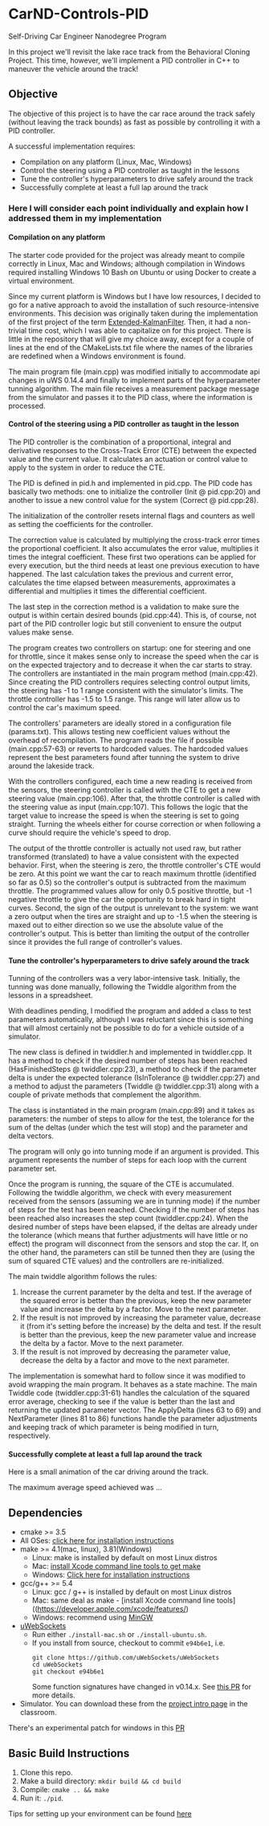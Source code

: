 # CarND-Controls-PID
Self-Driving Car Engineer Nanodegree Program

In this project we'll revisit the lake race track from the Behavioral Cloning Project. This time, however, we'll implement a PID controller in C++ to maneuver the vehicle around the track!

## Objective

The objective of this project is to have the car race around the track safely (without leaving the track bounds) as fast as possible by controlling it with a PID controller.

A successful implementation requires:

* Compilation on any platform (Linux, Mac, Windows)
* Control the steering using a PID controller as taught in the lessons
* Tune the controller's hyperparameters to drive safely around the track
* Successfully complete at least a full lap around the track

### Here I will consider each point individually and explain how I addressed them in my implementation

#### Compilation on any platform

The starter code provided for the project was already meant to compile correctly in Linux, Mac and Windows; although compilation in Windows required installing Windows 10 Bash on Ubuntu or using Docker to create a virtual environment.

Since my current platform is Windows but I have low resources, I decided to go for a native approach to avoid the installation of such resource-intensive environments. This decision was originally taken during the implementation of the first project of the term [Extended-KalmanFilter](https://github.com/satori-stan/CarND-Extended-Kalman-Filter-Project). Then, it had a non-trivial time cost, which I was able to capitalize on for this project. There is little in the repository that will give my choice away, except for a couple of lines at the end of the CMakeLists.txt file where the names of the libraries are redefined when a Windows environment is found.

The main program file (main.cpp) was modified initially to accommodate api changes in uWS 0.14.4 and finally to implement parts of the hyperparameter tunning algorithm. The main file receives a measurement package message from the simulator and passes it to the PID class, where the information is processed.

#### Control of the steering using a PID controller as taught in the lesson

The PID controller is the combination of a proportional, integral and derivative responses to the Cross-Track Error (CTE) between the expected value and the current value. It calculates an actuation or control value to apply to the system in order to reduce the CTE.

The PID is defined in pid.h and implemented in pid.cpp. The PID code has basically two methods: one to initialize the controller (Init @ pid.cpp:20) and another to issue a new control value for the system (Correct @ pid.cpp:28).

The initialization of the controller resets internal flags and counters as well as setting the coefficients for the controller.

The correction value is calculated by multiplying the cross-track error times the proportional coefficient. It also accumulates the error value, multiplies it times the integral coefficient. These first two operations can be applied for every execution, but the third needs at least one previous execution to have happened. The last calculation takes the previous and current error, calculates the time elapsed between measurements, approximates a differential and multiplies it times the differential coefficient.

The last step in the correction method is a validation to make sure the output is within certain desired bounds (pid.cpp:44). This is, of course, not part of the PID controller logic but still convenient to ensure the output values make sense.

The program creates two controllers on startup: one for steering and one for throttle, since it makes sense only to increase the speed when the car is on the expected trajectory and to decrease it when the car starts to stray. The controllers are instantiated in the main program method (main.cpp:42). Since creating the PID controllers requires selecting control output limits, the steering has -1 to 1 range consistent with the simulator's limits. The throttle controller has -1.5 to 1.5 range. This range will later allow us to control the car's maximum speed.

The controllers' parameters are ideally stored in a configuration file (params.txt). This allows testing new coefficient values without the overhead of recompilation. The program reads the file if possible (main.cpp:57-63) or reverts to hardcoded values. The hardcoded values represent the best parameters found after tunning the system to drive around the lakeside track.

With the controllers configured, each time a new reading is received from the sensors, the steering controller is called with the CTE to get a new steering value (main.cpp:106). After that, the throttle controller is called with the steering value as input (main.cpp:107). This follows the logic that the target value to increase the speed is when the steering is set to going straight. Turning the wheels either for course correction or when following a curve should require the vehicle's speed to drop.

The output of the throttle controller is actually not used raw, but rather transformed (translated) to have a value consistent with the expected behavior. First, when the steering is zero, the throttle controller's CTE would be zero. At this point we want the car to reach maximum throttle (identified so far as 0.5) so the controller's output is subtracted from the maximum throttle. The programmed values allow for only 0.5 positive throttle, but -1 negative throttle to give the car the opportunity to break hard in tight curves. Second, the sign of the output is unrelevant to the system: we want a zero output when the tires are straight and up to -1.5 when the steering is maxed out to either direction so we use the absolute value of the controller's output. This is better than limiting the output of the controller since it provides the full range of controller's values.

#### Tune the controller's hyperparameters to drive safely around the track

Tunning of the controllers was a very labor-intensive task. Initially, the tunning was done manually, following the Twiddle algorithm from the lessons in a spreadsheet.

[]()

With deadlines pending, I modified the program and added a class to test parameters automatically, although I was reluctant since this is something that will almost certainly not be possible to do for a vehicle outside of a simulator.

The new class is defined in twiddler.h and implemented in twiddler.cpp. It has a method to check if the desired number of steps has been reached (HasFinishedSteps @ twiddler.cpp:23), a method to check if the parameter delta is under the expected tolerance (IsInTolerance @ twiddler.cpp:27) and a method to adjust the parameters (Twiddle @ twiddler.cpp:31) along with a couple of private methods that complement the algorithm.

The class is instantiated in the main program (main.cpp:89) and it takes as parameters: the number of steps to allow for the test, the tolerance for the sum of the deltas (under which the test will stop) and the parameter and delta vectors.

The program will only go into tunning mode if an argument is provided. This argument represents the number of steps for each loop with the current parameter set.

Once the program is running, the square of the CTE is accumulated. Following the twiddle algorithm, we check with every measurement received from the sensors (assuming we are in tunning mode) if the number of steps for the test has been reached. Checking if the number of steps has been reached also increases the step count (twiddler.cpp:24). When the desired number of steps have been elapsed, if the deltas are already under the tolerance (which means that further adjustments will have little or no effect) the program will disconnect from the sensors and stop the car. If, on the other hand, the parameters can still be tunned then they are (using the sum of squared CTE values) and the controllers are re-initialized.

The main twiddle algorithm follows the rules:
1. Increase the current parameter by the delta and test. If the average of the squared error is better than the previous, keep the new parameter value and increase the delta by a factor. Move to the next parameter.
1. If the result is not improved by increasing the parameter value, decrease it (from it's setting before the increase) by the delta and test. If the result is better than the previous, keep the new parameter value and increase the delta by a factor. Move to the next parameter.
1. If the result is not improved by decreasing the parameter value, decrease the delta by a factor and move to the next parameter.

The implementation is somewhat hard to follow since it was modified to avoid wrapping the main program. It behaves as a state machine. The main Twiddle code (twiddler.cpp:31-61) handles the calculation of the squared error average, checking to see if the value is better than the last and returning the updated parameter vector. The ApplyDelta (lines 63 to 69) and NextParameter (lines 81 to 86) functions handle the parameter adjustments and keeping track of which parameter is being modified in turn, respectively.

#### Successfully complete at least a full lap around the track

Here is a small animation of the car driving around the track.

[]()

The maximum average speed achieved was ...

## Dependencies

* cmake >= 3.5
 * All OSes: [click here for installation instructions](https://cmake.org/install/)
* make >= 4.1(mac, linux), 3.81(Windows)
  * Linux: make is installed by default on most Linux distros
  * Mac: [install Xcode command line tools to get make](https://developer.apple.com/xcode/features/)
  * Windows: [Click here for installation instructions](http://gnuwin32.sourceforge.net/packages/make.htm)
* gcc/g++ >= 5.4
  * Linux: gcc / g++ is installed by default on most Linux distros
  * Mac: same deal as make - [install Xcode command line tools]((https://developer.apple.com/xcode/features/)
  * Windows: recommend using [MinGW](http://www.mingw.org/)
* [uWebSockets](https://github.com/uWebSockets/uWebSockets)
  * Run either `./install-mac.sh` or `./install-ubuntu.sh`.
  * If you install from source, checkout to commit `e94b6e1`, i.e.
    ```
    git clone https://github.com/uWebSockets/uWebSockets 
    cd uWebSockets
    git checkout e94b6e1
    ```
    Some function signatures have changed in v0.14.x. See [this PR](https://github.com/udacity/CarND-MPC-Project/pull/3) for more details.
* Simulator. You can download these from the [project intro page](https://github.com/udacity/self-driving-car-sim/releases) in the classroom.

There's an experimental patch for windows in this [PR](https://github.com/udacity/CarND-PID-Control-Project/pull/3)

## Basic Build Instructions

1. Clone this repo.
2. Make a build directory: `mkdir build && cd build`
3. Compile: `cmake .. && make`
4. Run it: `./pid`. 

Tips for setting up your environment can be found [here](https://classroom.udacity.com/nanodegrees/nd013/parts/40f38239-66b6-46ec-ae68-03afd8a601c8/modules/0949fca6-b379-42af-a919-ee50aa304e6a/lessons/f758c44c-5e40-4e01-93b5-1a82aa4e044f/concepts/23d376c7-0195-4276-bdf0-e02f1f3c665d)
